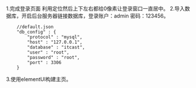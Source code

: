 1.完成登录页面 利用定位然后上下左右都给0像素让登录窗口一直居中。
2.导入数据库，开启后台服务器链接数据库，登录账户：admin  密码：123456。
```
	//default.json
	"db_config" : {
		"protocol" : "mysql",
		"host" : "127.0.0.1",
		"database" : "itcast",
		"user" : "root",
		"password" : "root",
		"port" : 3306	
	}
```
3.使用elementUI构建主页。